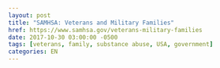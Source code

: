 ```yaml
---
layout: post
title: "SAMHSA: Veterans and Military Families"
href: https://www.samhsa.gov/veterans-military-families
date: 2017-10-30 03:00:00 -0500
tags: [veterans, family, substance abuse, USA, government]
categories: EN
---
```

